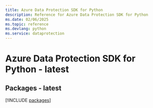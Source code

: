 ```yaml
---
title: Azure Data Protection SDK for Python
description: Reference for Azure Data Protection SDK for Python
ms.date: 02/06/2025
ms.topic: reference
ms.devlang: python
ms.service: dataprotection
---
```

# Azure Data Protection SDK for Python - latest
## Packages - latest
[!INCLUDE [packages](data-protection-index.md)]